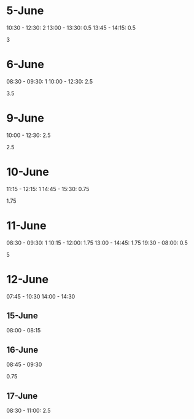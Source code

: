 # 5-June

10:30 - 12:30: 2
13:00 - 13:30: 0.5
13:45 - 14:15: 0.5

3

# 6-June

08:30 - 09:30: 1
10:00 - 12:30: 2.5

3.5

# 9-June

10:00 - 12:30: 2.5

2.5

# 10-June

11:15 - 12:15: 1
14:45 - 15:30: 0.75

1.75

# 11-June

08:30 - 09:30: 1
10:15 - 12:00: 1.75
13:00 - 14:45: 1.75
19:30 - 08:00: 0.5

5

# 12-June

07:45 - 10:30
14:00 - 14:30

## 15-June

08:00 - 08:15

## 16-June

08:45 - 09:30

0.75

## 17-June

08:30 - 11:00: 2.5
